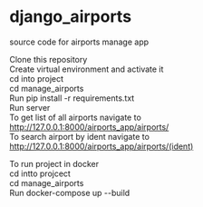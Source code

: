 # django_airports
source code for airports manage app

Clone this repository<br>
Create virtual environment and activate it <br>
cd into project<br>
cd manage_airports<br>
Run pip install -r requirements.txt<br>
Run server<br>
To get list of all airports navigate to http://127.0.0.1:8000/airports_app/airports/<br>
To search airport by ident navigate to http://127.0.0.1:8000/airports_app/airports/(ident)<br>

To run project in docker<br>
cd intto projcect<br>
cd manage_airports<br>
Run docker-compose up --build 

